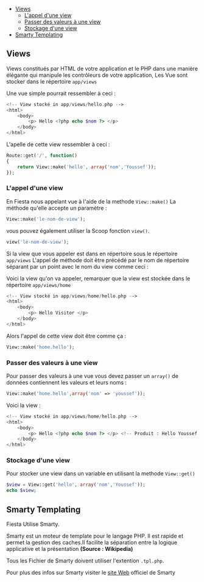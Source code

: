 - [Views](#views)
	- [L'appel d'une view](#lappel-dune-view)
	- [Passer des valeurs à une view](#passer-des-valeurs-à-une-view)
	- [Stockage d'une view](#stockage-dune-view)
- [Smarty Templating](#smarty-templating)


## Views

Views constitués par HTML de votre application et le PHP dans une manière élégante qui manipule les contrôleurs de votre application, Les Vue sont stocker dans le répertoire `app/views`

Une vue simple pourrait ressembler à ceci :

```php
<!-- View stocké in app/views/hello.php -->
<html>
	<body>
		<p> Hello <?php echo $nom ?> </p>
	</body>
</html>
```


L'apelle de cette view ressembler à ceci :

```php
Route::get('/', function()
{
	return View::make('hello', array('nom','Youssef'));
});
```


### L'appel d'une view

En Fiesta nous appelant vue à l'aide de la methode `View::make()` La méthode qu'elle accepte un paramètre :

```php
View::make('le-nom-de-view');
```

vous pouvez également utiliser la Scoop fonction `view()`.

```php
view('le-nom-de-view');
```

Si la view que vous appeler est dans en répertoire sous le répertoire `app/views` L'appel de méthode doit être précédé par le nom de répertoire séparant par un point avec le nom du view comme ceci :

Voici la view qu'on va appeler, remarquer que la view est stockée dans le répertoire `app/views/home`

```php
<!-- View stocké in app/views/home/hello.php -->
<html>
	<body>
		<p> Hello Visitor </p>
	</body>
</html>
```

Alors l'appel de cette view doit être comme ça :

```php
View::make('home.hello');
```

### Passer des valeurs à une view

Pour passer des valeurs à une vue vous devez passer un `array()` de données contiennent les valeurs et leurs noms :

```php
View::make('home.hello',array('nom' => 'youssef'));
```

Voici la view :

```php
<!-- View stocké in app/views/home/hello.php -->
<html>
	<body>
		<p> Hello <?php echo $nom ?> </p> <!-- Produit : Hello Youssef -->
	</body>
</html>
```

### Stockage d'une view

Pour stocker une view dans un variable en utilisant la methode `View::get()`

```php
$view = View::get('hello', array('nom','Youssef'));
echo $view;
```

## Smarty Templating

Fiesta Utilise Smarty.

Smarty est un moteur de template pour le langage PHP. Il est rapide et permet la gestion des caches.Il facilite la séparation entre la logique applicative et la présentation **(Source : Wikipedia)**

Tous les Fichier de Smarty doivent utiliser l'extention `.tpl.php`.

Pour plus des infos sur Smarty visiter le [site Web](http://www.smarty.net/) officiel de Smarty